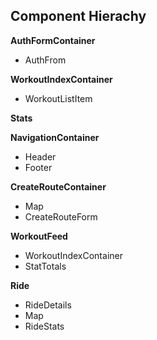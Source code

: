 ## Component Hierachy
**AuthFormContainer**
 - AuthFrom

**WorkoutIndexContainer**
 - WorkoutListItem

**Stats**

**NavigationContainer**
 - Header
 - Footer

**CreateRouteContainer**
 - Map
 - CreateRouteForm


**WorkoutFeed**
 - WorkoutIndexContainer
 - StatTotals

**Ride**
 - RideDetails
 - Map
 - RideStats
